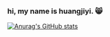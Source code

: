 ### hi, my name is huangjiyi. :smile_cat:	

<!--
**huangjiyi/huangjiyi** is a ✨ _special_ ✨ repository because its `README.md` (this file) appears on your GitHub profile.

Here are some ideas to get you started:

- 🔭 I’m currently working on ...
- 🌱 I’m currently learning ...
- 👯 I’m looking to collaborate on ...
- 🤔 I’m looking for help with ...
- 💬 Ask me about ...
- 📫 How to reach me: ...
- 😄 Pronouns: ...
- ⚡ Fun fact: ...
-->

[![Anurag's GitHub stats](https://github-readme-stats.vercel.app/api?username=huangjiyi&hide=stars&count_private=true&show_icons=true&theme=aura)](https://github.com/anuraghazra/github-readme-stats)
